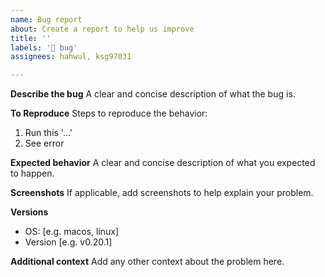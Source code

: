 ```yaml
---
name: Bug report
about: Create a report to help us improve
title: ''
labels: '🐞 bug'
assignees: hahwul, ksg97031

---
```


**Describe the bug**
A clear and concise description of what the bug is.

**To Reproduce**
Steps to reproduce the behavior:
1. Run this '...'
2. See error

**Expected behavior**
A clear and concise description of what you expected to happen.

**Screenshots**
If applicable, add screenshots to help explain your problem.

**Versions**
 - OS: [e.g. macos, linux]
 - Version [e.g. v0.20.1]

**Additional context**
Add any other context about the problem here.
